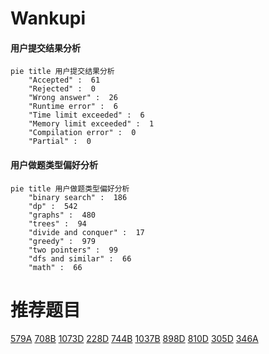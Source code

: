# Wankupi

<!-- tabs:start -->



#### **用户提交结果分析**

```mermaid
pie title 用户提交结果分析
    "Accepted" :  61
    "Rejected" :  0
    "Wrong answer" :  26
    "Runtime error" :  6
    "Time limit exceeded" :  6
    "Memory limit exceeded" :  1
    "Compilation error" :  0
    "Partial" :  0
```

#### **用户做题类型偏好分析**

```mermaid
pie title 用户做题类型偏好分析
    "binary search" :  186
    "dp" :  542
    "graphs" :  480
    "trees" :  94
    "divide and conquer" :  17
    "greedy" :  979
    "two pointers" :  99
    "dfs and similar" :  66
    "math" :  66
```



<!-- tabs:end -->
# 推荐题目
[579A](https://codeforces.com/contest/579/problem/A)
[708B](https://codeforces.com/contest/708/problem/B)
[1073D](https://codeforces.com/contest/1073/problem/D)
[228D](https://codeforces.com/contest/228/problem/D)
[744B](https://codeforces.com/contest/744/problem/B)
[1037B](https://codeforces.com/contest/1037/problem/B)
[898D](https://codeforces.com/contest/898/problem/D)
[810D](https://codeforces.com/contest/810/problem/D)
[305D](https://codeforces.com/contest/305/problem/D)
[346A](https://codeforces.com/contest/346/problem/A)
